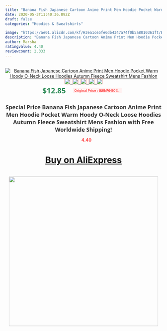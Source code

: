 ```yaml
---
title: "Banana Fish Japanese Cartoon Anime Print Men Hoodie Pocket Warm Hoody O-Neck Loose Hoodies Autumn Fleece Sweatshirt Mens Fashion"
date: 2020-05-3T11:40:36.892Z
draft: false
categories: "Hoodies & Sweatshirts"

image: "https://ae01.alicdn.com/kf/H3ea1ce5fe6db4347a74f0b5a8010361ft/Banana-Fish-Japanese-Cartoon-Anime-Print-Men-Hoodie-Pocket-Warm-Hoody-O-Neck-Loose-Hoodies-Autumn.jpg"
description: "Banana Fish Japanese Cartoon Anime Print Men Hoodie Pocket Warm Hoody O-Neck Loose Hoodies Autumn Fleece Sweatshirt Mens Fashion"
author: Marsha
ratingvalue: 4.40
reviewcount: 2.333
---
```

<br>
<div style="text-align: center;">
<a href="https://s.click.aliexpress.com/e/_9jbjkZ" target="_blank" rel="nofollow noopener noreferrer"><img alt="Banana Fish Japanese Cartoon Anime Print Men Hoodie Pocket Warm Hoody O-Neck Loose Hoodies Autumn Fleece Sweatshirt Mens Fashion" class="magnifier-image" src="https://ae01.alicdn.com/kf/H3ea1ce5fe6db4347a74f0b5a8010361ft/Banana-Fish-Japanese-Cartoon-Anime-Print-Men-Hoodie-Pocket-Warm-Hoody-O-Neck-Loose-Hoodies-Autumn.jpg_640x640.jpg">
<br>
<img style="border:1px solid salmon" src="https://ae01.alicdn.com/kf/H3ea1ce5fe6db4347a74f0b5a8010361ft/Banana-Fish-Japanese-Cartoon-Anime-Print-Men-Hoodie-Pocket-Warm-Hoody-O-Neck-Loose-Hoodies-Autumn.jpg_120x120.jpg">&nbsp;&nbsp;<img style="border:1px solid salmon" src="https://ae01.alicdn.com/kf/H52ea705650b8453eb665627c6922acb27/Banana-Fish-Japanese-Cartoon-Anime-Print-Men-Hoodie-Pocket-Warm-Hoody-O-Neck-Loose-Hoodies-Autumn.jpg_120x120.jpg">&nbsp;&nbsp;<img style="border:1px solid salmon" src="https://ae01.alicdn.com/kf/Ha3d638031ca74d1d9436dcf7945fae8eE/Banana-Fish-Japanese-Cartoon-Anime-Print-Men-Hoodie-Pocket-Warm-Hoody-O-Neck-Loose-Hoodies-Autumn.jpg_120x120.jpg">&nbsp;&nbsp;<img style="border:1px solid salmon" src="https://ae01.alicdn.com/kf/H59814fd223004169ada0931e4ffe75a2m/Banana-Fish-Japanese-Cartoon-Anime-Print-Men-Hoodie-Pocket-Warm-Hoody-O-Neck-Loose-Hoodies-Autumn.jpg_120x120.jpg">&nbsp;&nbsp;<img style="border:1px solid salmon" src="https://ae01.alicdn.com/kf/H47b01e2022af49199f6d62ed2cec07e7g/Banana-Fish-Japanese-Cartoon-Anime-Print-Men-Hoodie-Pocket-Warm-Hoody-O-Neck-Loose-Hoodies-Autumn.jpg_120x120.jpg"></a></div><br0>
<div style="text-align: center;"><span style="background-color: white; border: 0px; box-sizing: border-box; color: seagreen; display: inline-block; font-family: &quot;open sans&quot; , &quot;arial&quot; , &quot;helvetica&quot; , sans-serif , &quot;heiti&quot;; font-size: 24px; font-stretch: inherit; font-weight: 700; line-height: inherit; margin: 0px 10px 0px 0px; padding: 0px; vertical-align: middle;">$12.85 </span>
<span style="background: rgb(255 , 241 , 241); border-radius: 3px; border: 0px; box-sizing: border-box; color: #ff4747; display: inline-block; font-family: inherit; font-size: 12px; font-stretch: inherit; font-style: inherit; font-variant: inherit; font-weight: 600; line-height: inherit; margin: 0px; padding: 2px 5px; transform: scale(0.9); vertical-align: middle;">Original Price : <b style="text-decoration: line-through;">$25.70 </b> 50%&nbsp;&nbsp;</span></div>
<h1 style="color: #333333; display: inline-block; font-family: &quot;open sans&quot; , &quot;arial&quot; , &quot;helvetica&quot; , sans-serif , &quot;heiti&quot;; font-size: 18px; font-stretch: inherit; font-weight: 700; text-align: center;">Special Price Banana Fish Japanese Cartoon Anime Print Men Hoodie Pocket Warm Hoody O-Neck Loose Hoodies Autumn Fleece Sweatshirt Mens Fashion with Free Worldwide Shipping!</h1>
<div style="color: #ff4747; text-align: center;">
<img src="https://4.bp.blogspot.com/-M0ZcTcb-5uY/XleCXlxnR4I/AAAAAAAAAEc/OrjgMkXV1oMQFaCRZj5HQwOCBcu3w1FegCPcBGAYYCw/s1600/star.png" style="height: 15px;">&nbsp;<b>4.40</b></div>
<div class="button_cont" align="center"><a class="buynow_a" href="https://s.click.aliexpress.com/e/_9jbjkZ" target="_blank" rel="nofollow noopener noreferrer"><H1>Buy on AliExpress</H1></a></div><br>
<div class="separator" style="clear: both; text-align: center;">
<img src="https://lh3.googleusercontent.com/-pTy5HemUv9M/XlePHvY0dAI/AAAAAAAAAE4/0nX5iRUoIWY8eMW9Dpxeirr157OZliDIgCLcBGAsYHQ/s1600/badge.gif" width="480">
</div>
